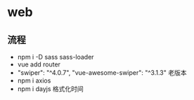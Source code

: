 # web
## 流程
- npm i -D sass sass-loader
- vue add router
- "swiper": "^4.0.7", "vue-awesome-swiper": "^3.1.3" 老版本
- npm i axios
- npm i dayjs 格式化时间